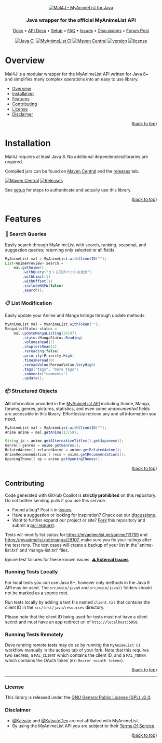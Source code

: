 <div id="top" align="center">
    <a href="https://github.com/KatsuteDev/Mal4J#readme">
        <img src="https://raw.githubusercontent.com/KatsuteDev/Mal4J/main/assets/banner.png" alt="Mal4J - MyAnimeList for Java">
    </a>
    <h3>Java wrapper for the official MyAnimeList API</h3>
    <div>
        <a href="https://docs.katsute.dev/mal4j">Docs</a>
        •
        <a href="https://myanimelist.net/apiconfig/references/api/v2">API Docs</a>
        •
        <a href="https://github.com/KatsuteDev/Mal4J/blob/main/setup.md#readme">Setup</a>
        •
        <a href="https://github.com/KatsuteDev/Mal4J/blob/main/faq.md#readme">FAQ</a>
        •
        <a href="https://github.com/KatsuteDev/Mal4J/issues">Issues</a>
        •
        <a href="https://github.com/KatsuteDev/Mal4J/discussions">Discussions</a>
        •
        <a href="https://myanimelist.net/forum/?topicid=1897569">Forum Post</a>
    </div>
</div>

<br>

<div align="center">
    <a href="https://github.com/KatsuteDev/Mal4J/actions/workflows/java_ci.yml"><img alt="Java CI" src="https://github.com/KatsuteDev/Mal4J/actions/workflows/java_ci.yml/badge.svg"></a>
    <a href="https://github.com/KatsuteDev/Mal4J/actions/workflows/mal_ci.yml"><img alt="MyAnimeList CI" src="https://github.com/KatsuteDev/Mal4J/actions/workflows/mal_ci.yml/badge.svg"></a>
    <a href="https://mvnrepository.com/artifact/com.kttdevelopment/mal4j"><img alt="Maven Central" src="https://img.shields.io/maven-central/v/com.kttdevelopment/mal4j"></a>
    <a href="https://github.com/KatsuteDev/Mal4J/releases"><img alt="version" src="https://img.shields.io/github/v/release/KatsuteDev/Mal4J"></a>
    <a href="https://github.com/KatsuteDev/Mal4J/blob/main/LICENSE"><img alt="license" src="https://img.shields.io/github/license/KatsuteDev/Mal4J"></a>
</div>

# Overview

Mal4J is a modular wrapper for the MyAnimeList API written for Java 8+ and simplifies many complex operations into an easy to use library.

- [Overview](#overview)
- [Installation](#installation)
- [Features](#features)
- [Contributing](#contributing)
- [License](#license)
- [Disclaimer](#disclaimer)

<p align="right">(<a href="#top">back to top</a>)</p>

# Installation

Mal4J requires at least Java 8. No additional dependencies/libraries are required.

Compiled jars can be found on [Maven Central](https://mvnrepository.com/artifact/com.kttdevelopment/mal4j) and the [releases](https://github.com/KatsuteDev/Mal4J/releases) tab.

[![Maven Central](https://img.shields.io/maven-central/v/com.kttdevelopment/mal4j)](https://mvnrepository.com/artifact/com.kttdevelopment/mal4j) [![Releases](https://img.shields.io/github/v/release/KatsuteDev/Mal4J)](https://github.com/KatsuteDev/Mal4J/releases)

See [setup](https://github.com/KatsuteDev/Mal4J/blob/main/setup.md#readme) for steps to authenticate and actually use this library.

<p align="right">(<a href="#top">back to top</a>)</p>

# Features

### 🔎 Search Queries

Easily search through MyAnimeList with search, ranking, seasonal, and suggestion queries; returning only selected or all fields.

```java
MyAnimeList mal = MyAnimeList.withClientID("");
List<AnimePreview> search =
    mal.getAnime()
        .withQuery("さくら荘のペットな彼女")
        .withLimit(1)
        .withOffset(1)
        .includeNSFW(false)
        .search();
```

### 📋 List Modification

Easily update your Anime and Manga listings through update methods.

```java
MyAnimeList mal = MyAnimeList.withToken("");
MangaListStatus status =
    mal.updateMangaListing(28107)
        .status(MangaStatus.Reading)
        .volumesRead(7)
        .chaptersRead(2)
        .rereading(false)
        .priority(Priority.High)
        .timesReread(0)
        .rereadValue(RereadValue.VeryHigh)
        .tags("tags", "more tags")
        .comments("comments")
        .update();
```

### 📦 Structured Objects

**All** information provided in the [MyAnimeList API](https://myanimelist.net/apiconfig/references/api/v2) including Anime, Manga, forums, genres, pictures, statistics, and even some *undocumented* fields are accessible in this library. Effortlessly retrieve any and all information you need.

```java
MyAnimeList mal = MyAnimeList.withClientID("");
Anime anime = mal.getAnime(13759);

String ja = anime.getAlternativeTitles().getJapanese();
Genre[] genres = anime.getGenres();
RelatedAnime[] relatedAnime = anime.getRelatedAnime();
AnimeRecommendation[] recs = anime.getRecommendations();
OpeningTheme[] op = anime.getOpeningThemes();
```

<p align="right">(<a href="#top">back to top</a>)</p>

## Contributing

Code generated with GitHub Copilot is **strictly prohibited** on this repository. Do not bother sending pulls if you use this service.

- Found a bug? Post it in [issues](https://github.com/KatsuteDev/Mal4J/issues).
- Have a suggestion or looking for inspiration? Check out our [discussions](https://github.com/KatsuteDev/Mal4J/discussions).
- Want to further expand our project or site? [Fork](https://github.com/KatsuteDev/Mal4J/fork) this repository and submit a [pull request](https://github.com/KatsuteDev/Mal4J/pulls).

Tests will modify list status for <https://myanimelist.net/anime/13759> and <https://myanimelist.net/manga/28107>, make sure you fix your ratings after the test runs. The test cases will create a backup of your list in the 'anime-list.txt' and 'manga-list.txt' files.

Ignore test failures for these known issues: [**⚠ External Issues**](https://github.com/KatsuteDev/Mal4J/projects/10)

### Running Tests Locally

For local tests you can use Java 8+, however only methods in the Java 8 API may be used. The `src/main/java9` and `src/main/java11` folders should not be marked as a source root.

Run tests locally by adding a text file named `client.txt` that contains the client ID in the `src/test/java/resources` directory.

Please note that the client ID being used for tests must not have a client secret and must have an app redirect url of `http://localhost:5050`.

### Running Tests Remotely

Devs running remote tests may do so by running the `MyAnimeList CI` workflow manually in the actions tab of your fork. Note that this requires two secrets, a `MAL_CLIENT` which contains the client ID, and a `MAL_TOKEN` which contains the OAuth token (ex: `Bearer <oauth token>`).

<p align="right">(<a href="#top">back to top</a>)</p>

---

### License

This library is released under the [GNU General Public License (GPL) v2.0](https://github.com/KatsuteDev/Mal4J/blob/main/LICENSE).

### Disclaimer

- [@Katsute](https://github.com/Katsute) and [@KatsuteDev](https://github.com/KatsuteDev) are not affiliated with MyAnimeList.
- By using the MyAnimeList API you are subject to their [Terms Of Service](https://myanimelist.net/static/apiagreement.html).

<p align="right">(<a href="#top">back to top</a>)</p>